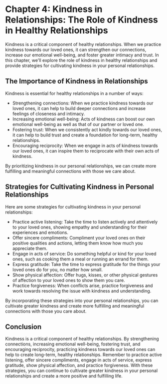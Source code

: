 Chapter 4: Kindness in Relationships: The Role of Kindness in Healthy Relationships
===================================================================================

Kindness is a critical component of healthy relationships. When we practice kindness towards our loved ones, it can strengthen our connections, increase our emotional well-being, and foster greater intimacy and trust. In this chapter, we'll explore the role of kindness in healthy relationships and provide strategies for cultivating kindness in your personal relationships.

The Importance of Kindness in Relationships
-------------------------------------------

Kindness is essential for healthy relationships in a number of ways:

* Strengthening connections: When we practice kindness towards our loved ones, it can help to build deeper connections and increase feelings of closeness and intimacy.
* Increasing emotional well-being: Acts of kindness can boost our own emotional well-being as well as that of our partner or loved one.
* Fostering trust: When we consistently act kindly towards our loved ones, it can help to build trust and create a foundation for long-term, healthy relationships.
* Encouraging reciprocity: When we engage in acts of kindness towards our loved ones, it can inspire them to reciprocate with their own acts of kindness.

By prioritizing kindness in our personal relationships, we can create more fulfilling and meaningful connections with those we care about.

Strategies for Cultivating Kindness in Personal Relationships
-------------------------------------------------------------

Here are some strategies for cultivating kindness in your personal relationships:

* Practice active listening: Take the time to listen actively and attentively to your loved ones, showing empathy and understanding for their experiences and emotions.
* Offer sincere compliments: Compliment your loved ones on their positive qualities and actions, letting them know how much you appreciate them.
* Engage in acts of service: Do something helpful or kind for your loved ones, such as cooking them a meal or running an errand for them.
* Express gratitude: Take the time to express gratitude for the things your loved ones do for you, no matter how small.
* Show physical affection: Offer hugs, kisses, or other physical gestures of affection to your loved ones to show them you care.
* Practice forgiveness: When conflicts arise, practice forgiveness and work towards resolving the issue with kindness and understanding.

By incorporating these strategies into your personal relationships, you can cultivate greater kindness and create more fulfilling and meaningful connections with those you care about.

Conclusion
----------

Kindness is a critical component of healthy relationships. By strengthening connections, increasing emotional well-being, fostering trust, and encouraging reciprocity, practicing kindness towards our loved ones can help to create long-term, healthy relationships. Remember to practice active listening, offer sincere compliments, engage in acts of service, express gratitude, show physical affection, and practice forgiveness. With these strategies, you can continue to cultivate greater kindness in your personal relationships and create a more positive and fulfilling life.
